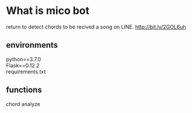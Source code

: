 # What is mico bot
return to detect chords to be recived a song on LINE.
http://bit.ly/2GOL6uh 

## environments
python==3.7.0  
Flask==0.12.2  
requirements.txt

## functions
chord analyze
